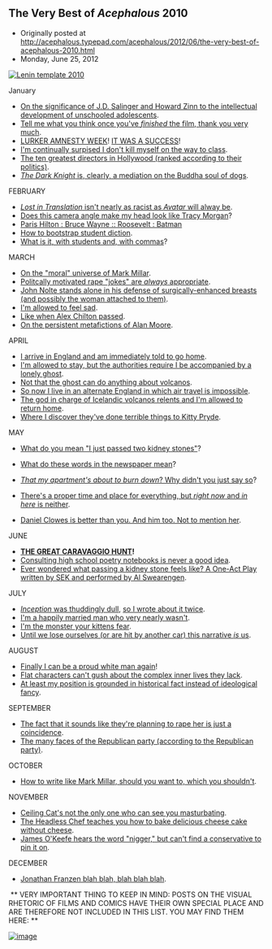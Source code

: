 ## The Very Best of <em>Acephalous</em> 2010

 * Originally posted at http://acephalous.typepad.com/acephalous/2012/06/the-very-best-of-acephalous-2010.html
 * Monday, June 25, 2012



[![Lenin template 2010](http://acephalous.typepad.com/.a/6a00d8341c2df453ef017615cf26aa970c-500wi "Lenin template 2010")](http://acephalous.typepad.com/.a/6a00d8341c2df453ef017615cf26aa970c-popup)  

January

*   [On the significance of J.D. Salinger and Howard Zinn to the intellectual development of unschooled adolescents](http://acephalous.typepad.com/acephalous/2010/01/on-the-significance-of-jd-salinger-and-howard-zinn.html).
*   [Tell me what you think once you've _finished_ the film, thank you very much](http://acephalous.typepad.com/acephalous/2010/01/how-to-prove-you-formed-a-whole-opinion-after-watching-half-a-film.html).
*   [LURKER AMNESTY WEEK](http://acephalous.typepad.com/acephalous/2010/01/lurker-amnesty-week-2010.html)! [IT WAS A SUCCESS](http://acephalous.typepad.com/acephalous/2010/01/the-end-of-lurker-amnesty-week-a-brief-meditation-on-professional-identity-in-the-public-sphere.html)!
*   [I'm continually surpised I don't kill myself on the way to class](http://acephalous.typepad.com/acephalous/2010/01/im-surprised-i-didnt-kill-myself-on-the-way-to-class.html).
*   [The ten greatest directors in Hollywood (ranked according to their politics)](acephalous.typepad.com/acephalous/2010/01/the-10-best-directors-in-hollywood.html).
*   [_The Dark Knight_ is, clearly, a mediation on the Buddha soul of dogs](http://acephalous.typepad.com/acephalous/2010/01/humans-do-not-run-in-packs-they-form-social-circles-and-erect-strict-hierarchies-but-the-desire-to-live-in-a-pack-is-either.html).

FEBRUARY

*   [_Lost in Translation_ isn't nearly as racist as _Avatar_ will alway be](http://acephalous.typepad.com/acephalous/2010/02/great-moments-in-misprision-or-why-i-always-thought-lost-in-translation-was-an-antiracist-film-not-t.html).
*   [Does this camera angle make my head look like Tracy Morgan](http://acephalous.typepad.com/acephalous/2010/02/30-rock.html)?
*   [Paris Hilton : Bruce Wayne :: Roosevelt : Batman](http://acephalous.typepad.com/acephalous/2010/02/batman.html)
*   [How to bootstrap student diction](http://acephalous.typepad.com/acephalous/2010/02/how-to-bootstrap-diction.html).
*   [What is it, with students and, with commas](http://acephalous.typepad.com/acephalous/2010/02/what-is-it-with-students-and-with-commas-part-ii.html)?

MARCH

*   [On the "moral" universe of Mark Millar](http://acephalous.typepad.com/acephalous/2010/03/on-the-moral-universe-of-mark-millar-which-makes-little-sense-but-frequently-explodes.html).
*   [Politcally motivated rape "jokes" are _always_ appropriate](http://acephalous.typepad.com/acephalous/2010/03/what-do-you-do-in-the-wake-of-a-crushing-political-defeat.html).
*   [John Nolte stands alone in his defense of surgically-enhanced breasts (and possibly the woman attached to them)](http://acephalous.typepad.com/acephalous/2010/03/john-noltes-outraged-on-behalf-of-topless-women-everywhere.html).
*   [I'm allowed to feel sad](http://acephalous.typepad.com/acephalous/2010/03/an-annoying-anonymous-person-writes-why-is-it-any-time-anyone-hipsters-or-academics-are-supposed-to-like-dies.html).
*   [Like when Alex Chilton passed](http://acephalous.typepad.com/acephalous/2010/03/remembering-alex-chilton.html).
*   [On the persistent metafictions of Alan Moore](http://acephalous.typepad.com/acephalous/2010/03/seeing-rhetoric-alan-moore-miracleman.html).

APRIL

*   [I arrive in England and am immediately told to go home](http://acephalous.typepad.com/acephalous/2010/04/kick-ass-sorta-saved-my-life-the-other-night.html).
*   [I'm allowed to stay, but the authorities require I be accompanied by a lonely ghost](http://acephalous.typepad.com/acephalous/2010/04/if-i-were-stephen-greenblatt-this-would-be-one-of-those-anecdotes.html).
*   [Not that the ghost can do anything about volcanos](http://acephalous.typepad.com/acephalous/2010/04/i-hate-iceland.html).
*   [So now I live in an alternate England in which air travel is impossible](http://acephalous.typepad.com/acephalous/2010/04/i-have-run-away-to-england-i-have.html).
*   [The god in charge of Icelandic volcanos relents and I'm allowed to return home](http://acephalous.typepad.com/acephalous/2010/04/my-summary-vacation.html).
*   [Where I discover they've done terrible things to Kitty Pryde](acephalous.typepad.com/acephalous/2010/04/kitty-pryde.html).

MAY

*   [What do you mean "I just passed two kidney stones"](http://acephalous.typepad.com/acephalous/2010/05/they-try-to-deny-it-but-they-all-watch-house.html)?
 

*   [What do these words in the newspaper mean](http://acephalous.typepad.com/acephalous/2010/05/what-the-words-you-read-in-the-paper-really-mean.html)?
*   [_That my apartment's about to burn down_? Why didn't you just say so](http://acephalous.typepad.com/acephalous/2010/05/that-was-an-ordeal-you-would-think-that-having-lived-in-southern-california-for-a-decade-i-would-be-emotionally-equipped-to.html)?
*   [There's a proper time and place for everything, but _right now_ and _in here_ is neither](http://acephalous.typepad.com/acephalous/2010/05/theres-a-proper-time-and-place-for-everything-but-right-now-and-in-here-is-neither.html).
*   [Daniel Clowes is better than you. And him too. Not to mention her](http://acephalous.typepad.com/acephalous/2010/05/daniel-clowes-is-not-per-his-insistence-one-of-those-comic-book-readers.html).

JUNE

*   **[THE GREAT CARAVAGGIO HUNT](http://acephalous.typepad.com/acephalous/2010/06/caravaggio.html)!**
*   [Consulting high school poetry notebooks is never a good idea](http://acephalous.typepad.com/acephalous/2010/06/and-now-for-a-brief-word-from-a-high-school-poetry-notebook-i-just-found.html).
*   [Ever wondered what passing a kidney stone feels like? A One-Act Play written by SEK and performed by Al Swearengen](http://acephalous.typepad.com/acephalous/2010/06/i-feel-a-bit-more-manly-now.html).

JULY

*   [_Inception_ was thuddingly dull](http://acephalous.typepad.com/acephalous/2010/07/interinception.html), [so I wrote about it twice](http://acephalous.typepad.com/acephalous/2010/07/bit-more-on-inception.html).
*   [I'm a happily married man who very nearly wasn't](http://acephalous.typepad.com/acephalous/2010/07/happy-eleventh-anniversary-my-beautiful-wife.html).
*   [I'm the monster your kittens fear](http://acephalous.typepad.com/acephalous/2010/07/mastery-of-language.html).
*   [Until we lose ourselves (or are hit by another car) this narrative _is_ us](http://acephalous.typepad.com/acephalous/2010/07/this-narrative-is-us.html).

AUGUST

*   [Finally I can be a proud white man again](http://acephalous.typepad.com/acephalous/2010/08/its-here-its-finally-here-today-i-can-be-a-proud-white-man-again.html)!
*   [Flat characters can't gush about the complex inner lives they lack](http://acephalous.typepad.com/acephalous/2010/08/tendentious-people-are-tendentious-and-frequently-dumb.html).
*   [At least my position is grounded in historical fact instead of ideological fancy](http://acephalous.typepad.com/acephalous/2010/08/as-a-republican-sarah-palin-must-have-supported-the-salting-of-carthage-in-the-wake-of-the-third-pun.html).

SEPTEMBER

*   [The fact that it sounds like they're planning to rape her is just a coincidence](http://acephalous.typepad.com/acephalous/2010/09/the-fact-that-it-sounds-like-theyre-planning-a-rape-is-a-coincidence.html).
*   [The many faces of the Republican party (according to the Republican party)](http://acephalous.typepad.com/acephalous/2010/09/the-faces-of-the-republican-party-according-to-the-republican-party.html).

OCTOBER

*   [How to write like Mark Millar, should you want to, which you shouldn't](http://acephalous.typepad.com/acephalous/2010/10/my-feelings-about-mark-millar-are-with-one-notable-exception-have-been-rehearsed-often-enough-that-youll-probably-be-surpri.html).

NOVEMBER

*   [Ceiling Cat's not the only one who can see you masturbating](http://acephalous.typepad.com/acephalous/2010/11/texting-in-my-class-do-you-really-want-to-go-there.html).
*   [The Headless Chef teaches you how to bake delicious cheese cake without cheese](http://acephalous.typepad.com/acephalous/2010/11/recipes-from-the-headless-chef-cheeseless-cheesecake.html).
*   [James O'Keefe hears the word "nigger," but can't find a conservative to pin it on](http://acephalous.typepad.com/acephalous/2010/11/james-okeefe-is-a-credit-to-his-ideology.html).

DECEMBER

*   [Jonathan Franzen blah blah, blah blah blah](http://acephalous.typepad.com/acephalous/2010/12/blah-blah-blah-blah-blah-blah-blah-blah-blah-blah-blah.html).

 **
VERY IMPORTANT THING TO KEEP IN MIND: POSTS ON THE VISUAL RHETORIC OF FILMS AND COMICS HAVE THEIR OWN SPECIAL PLACE AND ARE THEREFORE NOT INCLUDED IN THIS LIST. YOU MAY FIND THEM HERE:
**

[![image](http://acephalous.typepad.com/VSTEMP02.jpg)](http://acephalous.typepad.com/acephalous/2012/02/scott-eric-kaufmans-visual-rhetoric-compendium-as-of-11282011.html)

		
